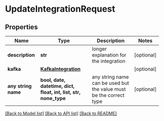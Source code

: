 # UpdateIntegrationRequest


## Properties
Name | Type | Description | Notes
------------ | ------------- | ------------- | -------------
**description** | **str** | longer explanation for the integration | [optional] 
**kafka** | [**KafkaIntegration**](KafkaIntegration.md) |  | [optional] 
**any string name** | **bool, date, datetime, dict, float, int, list, str, none_type** | any string name can be used but the value must be the correct type | [optional]

[[Back to Model list]](../README.md#documentation-for-models) [[Back to API list]](../README.md#documentation-for-api-endpoints) [[Back to README]](../README.md)


